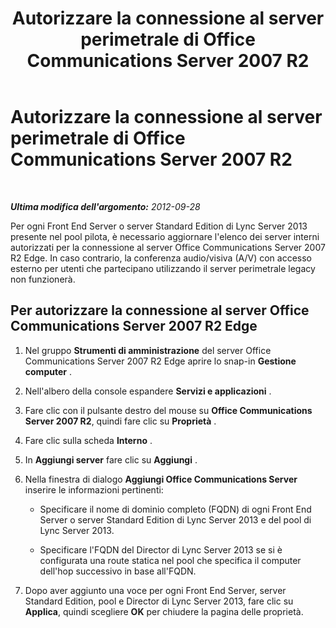 ﻿---
title: Autorizzare la connessione al server perimetrale di Office Communications Server 2007 R2
TOCTitle: Autorizzare la connessione al server perimetrale di Office Communications Server 2007 R2
ms:assetid: 14f6798a-28d6-4b3d-8734-942192e1bbf5
ms:mtpsurl: https://technet.microsoft.com/it-it/library/JJ204702(v=OCS.15)
ms:contentKeyID: 49299775
ms.date: 08/24/2015
mtps_version: v=OCS.15
ms.translationtype: HT
---

# Autorizzare la connessione al server perimetrale di Office Communications Server 2007 R2

 

_**Ultima modifica dell'argomento:** 2012-09-28_

Per ogni Front End Server o server Standard Edition di Lync Server 2013 presente nel pool pilota, è necessario aggiornare l'elenco dei server interni autorizzati per la connessione al server Office Communications Server 2007 R2 Edge. In caso contrario, la conferenza audio/visiva (A/V) con accesso esterno per utenti che partecipano utilizzando il server perimetrale legacy non funzionerà.

## Per autorizzare la connessione al server Office Communications Server 2007 R2 Edge

1.  Nel gruppo **Strumenti di amministrazione** del server Office Communications Server 2007 R2 Edge aprire lo snap-in **Gestione computer** .

2.  Nell'albero della console espandere **Servizi e applicazioni** .

3.  Fare clic con il pulsante destro del mouse su **Office Communications Server 2007 R2**, quindi fare clic su **Proprietà** .

4.  Fare clic sulla scheda **Interno** .

5.  In **Aggiungi server** fare clic su **Aggiungi** .

6.  Nella finestra di dialogo **Aggiungi Office Communications Server** inserire le informazioni pertinenti:
    
      - Specificare il nome di dominio completo (FQDN) di ogni Front End Server o server Standard Edition di Lync Server 2013 e del pool di Lync Server 2013.
    
      - Specificare l'FQDN del Director di Lync Server 2013 se si è configurata una route statica nel pool che specifica il computer dell'hop successivo in base all'FQDN.

7.  Dopo aver aggiunto una voce per ogni Front End Server, server Standard Edition, pool e Director di Lync Server 2013, fare clic su **Applica**, quindi scegliere **OK** per chiudere la pagina delle proprietà.

